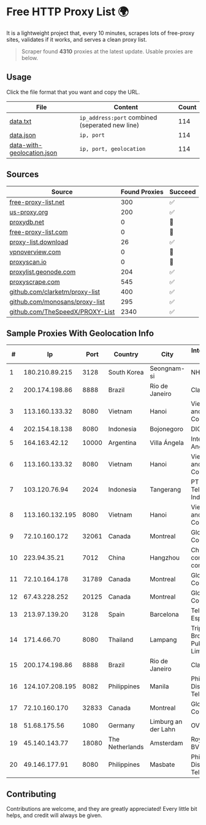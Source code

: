 
# Free HTTP Proxy List 🌍

It is a lightweight project that, every 10 minutes, scrapes lots of free-proxy sites, validates if it works, and serves a clean proxy list.


> Scraper found **4310** proxies at the latest update. Usable proxies are below.

## Usage

Click the file format that you want and copy the URL.


|File|Content|Count|
|----|-------|-----|
|[data.txt](https://raw.githubusercontent.com/themiralay/Proxy-List-World/master/data.txt)|`ip_address:port` combined (seperated new line)|114|
|[data.json](https://raw.githubusercontent.com/themiralay/Proxy-List-World/master/data.json)|`ip, port`|114|
|[data-with-geolocation.json](https://raw.githubusercontent.com/themiralay/Proxy-List-World/master/data-with-geolocation.json)|`ip, port, geolocation`|114|

## Sources

|Source|Found Proxies|Succeed|
|------|-------------|-------|
|[free-proxy-list.net](https://free-proxy-list.net)|300|✅|
|[us-proxy.org](https://www.us-proxy.org)|200|✅|
|[proxydb.net](http://proxydb.net)|0|🚫|
|[free-proxy-list.com](https://free-proxy-list.com/?page=&port=&type%5B%5D=http&type%5B%5D=https&up_time=0&search=Search)|0|🚫|
|[proxy-list.download](https://www.proxy-list.download/HTTP)|26|✅|
|[vpnoverview.com](https://vpnoverview.com/privacy/anonymous-browsing/free-proxy-servers)|0|🚫|
|[proxyscan.io](https://www.proxyscan.io)|0|🚫|
|[proxylist.geonode.com](https://proxylist.geonode.com/api/proxy-list?limit=300&page=1&sort_by=lastChecked&sort_type=desc&protocols=http,https)|204|✅|
|[proxyscrape.com](https://api.proxyscrape.com/v2/?request=displayproxies&protocol=http&timeout=10000&country=all&ssl=all&anonymity=all)|545|✅|
|[github.com/clarketm/proxy-list](https://raw.githubusercontent.com/clarketm/proxy-list/master/proxy-list-raw.txt)|400|✅|
|[github.com/monosans/proxy-list](https://raw.githubusercontent.com/monosans/proxy-list/main/proxies/http.txt)|295|✅|
|[github.com/TheSpeedX/PROXY-List](https://raw.githubusercontent.com/TheSpeedX/PROXY-List/master/http.txt)|2340|✅|


## Sample Proxies With Geolocation Info

|#|Ip|Port|Country|City|Internet Service Provider|
|-|--|----|-------|----|-------------------------|
|1|180.210.89.215|3128|South Korea|Seongnam-si|NHNCLOUD|
|2|200.174.198.86|8888|Brazil|Rio de Janeiro|Claro S.A|
|3|113.160.133.32|8080|Vietnam|Hanoi|VietNam Post and Telecom Corporation|
|4|202.154.18.138|8080|Indonesia|Bojonegoro|DIGITNET|
|5|164.163.42.12|10000|Argentina|Villa Ángela|Interret Villa Angela SRL|
|6|113.160.133.32|8080|Vietnam|Hanoi|VietNam Post and Telecom Corporation|
|7|103.120.76.94|2024|Indonesia|Tangerang|PT Haci Telekomunikasi Indonesia|
|8|113.160.132.195|8080|Vietnam|Hanoi|VietNam Post and Telecom Corporation|
|9|72.10.160.172|32061|Canada|Montreal|GloboTech Communications|
|10|223.94.35.21|7012|China|Hangzhou|China Mobile communications corporation|
|11|72.10.164.178|31789|Canada|Montreal|GloboTech Communications|
|12|67.43.228.252|20125|Canada|Montreal|GloboTech Communications|
|13|213.97.139.20|3128|Spain|Barcelona|Telefonica de Espana SAU|
|14|171.4.66.70|8080|Thailand|Lampang|Triple T Broadband Public Company Limited|
|15|200.174.198.86|8888|Brazil|Rio de Janeiro|Claro S.A|
|16|124.107.208.195|8082|Philippines|Manila|Philippine Long Distance Telephone Co.|
|17|72.10.160.170|32833|Canada|Montreal|GloboTech Communications|
|18|51.68.175.56|1080|Germany|Limburg an der Lahn|OVH SAS|
|19|45.140.143.77|18080|The Netherlands|Amsterdam|RoyaleHosting BV|
|20|49.146.177.91|8080|Philippines|Masbate|Philippine Long Distance Telephone Co.|



## Contributing

Contributions are welcome, and they are greatly appreciated! Every
little bit helps, and credit will always be given.


